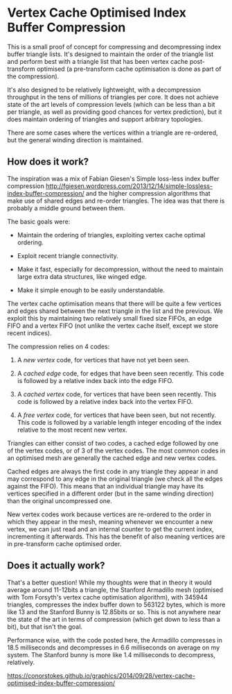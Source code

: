 # Vertex Cache Optimised Index Buffer Compression

This is a small proof of concept for compressing and decompressing index buffer triangle lists. It's designed to maintain the order of the triangle list and perform best with a triangle list that has been vertex cache post-transform optimised (a pre-transform cache optimisation is done as part of the compression).

It's also designed to be relatively lightweight, with a decompression throughput in the tens of millions of triangles per core.  It does not achieve state of the art levels of compression levels (which can be less than a bit per triangle, as well as providing good chances for vertex prediction), but it does maintain ordering of triangles and support arbitrary topologies. 

There are some cases where the vertices within a triangle are re-ordered, but the general winding direction is maintained.

## How does it work?

The inspiration was a mix of Fabian Giesen's Simple loss-less index buffer compression http://fgiesen.wordpress.com/2013/12/14/simple-lossless-index-buffer-compression/ and
the higher compression algorithms that make use of shared edges and re-order triangles. The idea was that there is probably a middle ground between them.

The basic goals were:

* Maintain the ordering of triangles, exploiting vertex cache optimal ordering.

* Exploit recent triangle connectivity.

* Make it fast, especially for decompression, without the need to maintain large extra data structures, like winged edge.

* Make it simple enough to be easily understandable. 

The vertex cache optimisation means that there will be quite a few vertices and edges shared between the next triangle in the list and the previous. We exploit this by maintaining two relatively small fixed size FIFOs, an edge FIFO and a vertex FIFO (not unlike the vertex cache itself, except we store recent indices).

The compression relies on 4 codes: 

1. A _new vertex_ code, for vertices that have not yet been seen. 

2. A _cached edge_ code, for edges that have been seen recently. This code is followed by a relative index back into the edge FIFO.

3. A _cached vertex_ code, for vertices that have been seen recently. This code is followed by a relative index back into the vertex FIFO.

4. A _free vertex_ code, for vertices that have been seen, but not recently. This code is followed by a variable length integer encoding of the index relative to the most recent new vertex.

Triangles can either consist of two codes, a cached edge followed by one of the vertex codes, or of 3 of the vertex codes. The most common codes in an optimised mesh are generally the cached edge and new vertex codes.

Cached edges are always the first code in any triangle they appear in and may correspond to any edge in the original triangle (we check all the edges against the FIFO). This means that an individual triangle may have its vertices specified in a different order (but in the same winding direction) than the original uncompressed one.

New vertex codes work because vertices are re-ordered to the order in which they appear in the mesh, meaning whenever we encounter a new vertex, we can just read and an internal counter to get
the current index, incrementing it afterwards. This has the benefit of also meaning vertices are in pre-transform cache optimised order.

## Does it actually work?

That's a better question! While my thoughts were that in theory it would average around 11-12bits a triangle, the Stanford Armadillo mesh (optimised with Tom Forsyth's vertex cache optimisation algorithm), with 345944 triangles, compresses the index buffer down to 563122 bytes, which is more like 13 and the Stanford Bunny is 12.85bits or so. This is not anywhere near the state of the art in terms of compression (which get down to less than a bit), but that isn't the goal.

Performance wise, with the code posted here, the Armadillo compresses in 18.5 milliseconds and decompresses in 6.6 milliseconds on average on my system. The Stanford bunny is more like 1.4 milliseconds to decompress, relatively.

https://conorstokes.github.io/graphics/2014/09/28/vertex-cache-optimised-index-buffer-compression/
